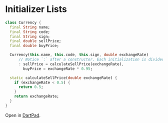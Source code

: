 # Initializer Lists

```dart
class Currency {
  final String name;
  final String code;
  final String sign;
  final double sellPrice;
  final double buyPrice;

  Currency(this.name, this.code, this.sign, double exchangeRate)
      // Notice `:` after a constructor. Each initialization is divided with `,`.
      : sellPrice = calculateSellPrice(exchangeRate),
        buyPrice = exchangeRate * 0.95;

  static calculateSellPrice(double exchangeRate) {
    if (exchangeRate < 0.5) {
      return 0.5;
    }
    return exchangeRate;
  }
}

```

Open in [DartPad](https://dartpad.dev/?id=ff21de3a385c56f5d56edbf74e0fa1ef).
